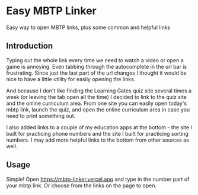 # Easy MBTP Linker

Easy way to open MBTP links, plus some common and helpful links

## Introduction

Typing out the whole link every time we need to watch a video or open a game is annoying. Even tabbing through the autocomplete in the url bar is frustrating. Since just the last part of the url changes I thought it would be nice to have a little utility for easily opening the links.

And because I don't like finding the Learning Gates quiz site several times a week (or leaving the tab open all the time) I decided to link to the quiz site and the online curriculum area. From one site you can easily open today's mbtp link, launch the quiz, and open the online curriculum area in case you need to print something out.

I also added links to a couple of my education apps at the bottom - the site I built for practicing phone numbers and the site I built for practicing sorting numbers. I may add more helpful links to the bottom from other sources as well.

## Usage

Simple! Open https://mbtp-linker.vercel.app and type in the number part of your mbtp link. Or choose from the links on the page to open.
